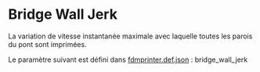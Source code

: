 # Bridge Wall Jerk

La variation de vitesse instantanée maximale avec laquelle toutes les parois du pont sont imprimées.

Le paramètre suivant est défini dans [fdmprinter.def.json](https://github.com/smartavionics/Cura/blob/mb-master/resources/definitions/fdmprinter.def.json) : bridge_wall_jerk